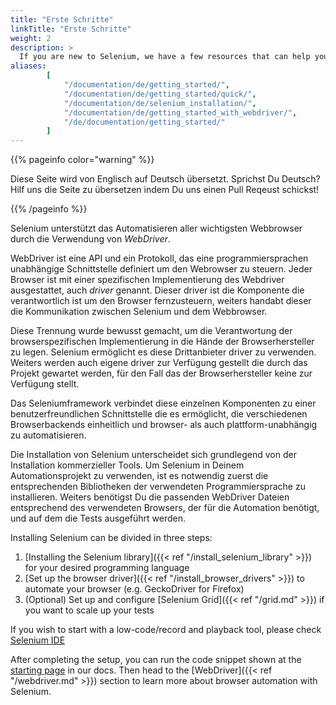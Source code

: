 ```yaml
---
title: "Erste Schritte"
linkTitle: "Erste Schritte"
weight: 2
description: >
  If you are new to Selenium, we have a few resources that can help you get up to speed right away.
aliases: 
        [
            "/documentation/de/getting_started/", 
            "/documentation/de/getting_started/quick/",
            "/documentation/de/selenium_installation/",
            "/documentation/de/getting_started_with_webdriver/",
            "/de/documentation/getting_started/"
        ]
---
```


{{% pageinfo color="warning" %}}
<p class="lead">
   <i class="fas fa-language display-4"></i> 
   Diese Seite wird von Englisch 
   auf Deutsch übersetzt. Sprichst Du Deutsch? Hilf uns die Seite 
   zu übersetzen indem Du uns einen Pull Reqeust schickst!
</p>
{{% /pageinfo %}}

Selenium unterstützt das Automatisieren aller wichtigsten Webbrowser 
durch die Verwendung von _WebDriver_.

WebDriver ist eine API und ein Protokoll, das eine programmiersprachen 
unabhängige Schnittstelle definiert um den Webrowser zu steuern.
Jeder Browser ist mit einer spezifischen Implementierung des Webdriver
ausgestattet, auch *driver* genannt. Dieser driver ist die Komponente
die verantwortlich ist um den Browser fernzusteuern, weiters handabt dieser 
die Kommunikation zwischen Selenium und dem Webbrowser.

Diese Trennung wurde bewusst gemacht, um die Verantwortung der 
browserspezifischen Implementierung in die Hände der Browserhersteller
zu legen. Selenium ermöglicht es diese Drittanbieter driver zu verwenden.
Weiters werden auch eigene driver zur Verfügung gestellt die durch
das Projekt gewartet werden, für den Fall das der Browserhersteller
keine zur Verfügung stellt.

Das Seleniumframework verbindet diese einzelnen Komponenten zu einer
benutzerfreundlichen Schnittstelle die es ermöglicht, die verschiedenen 
Browserbackends einheitlich und browser- als auch plattform-unabhängig 
zu automatisieren.

Die Installation von Selenium unterscheidet sich grundlegend von 
der Installation kommerzieller Tools. Um Selenium in Deinem Automationsprojekt
zu verwenden, ist es notwendig zuerst die entsprechenden Bibliotheken der 
verwendeten Programmiersprache zu installieren. Weiters benötigst Du die passenden
WebDriver Dateien entsprechend des verwendeten Browsers, der für die Automation 
benötigt, und auf dem die Tests ausgeführt werden.

Installing Selenium can be divided in three steps:

1. [Installing the Selenium library]({{< ref "/install_selenium_library" >}}) for your desired programming language
2. [Set up the browser driver]({{< ref "/install_browser_drivers" >}}) to automate your browser (e.g. GeckoDriver for Firefox)
3. (Optional) Set up and configure [Selenium Grid]({{< ref "/grid.md" >}}) if you want to scale up your tests

If you wish to start with a low-code/record and playback tool, please check 
[Selenium IDE](https://selenium.dev/selenium-ide)

After completing the setup, you can run the code snippet shown at the 
[starting page](/de/documentation) in our docs. Then head to the 
[WebDriver]({{< ref "/webdriver.md" >}}) section to learn more about
browser automation with Selenium.
